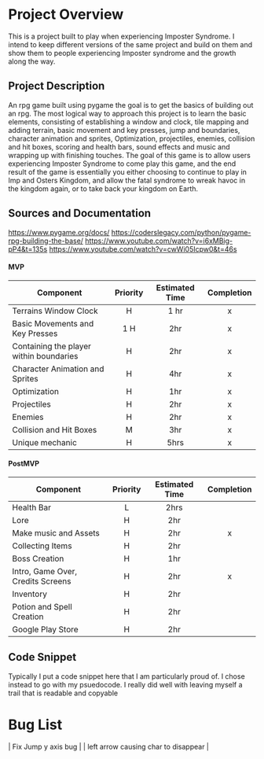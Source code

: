 # Project Overview
 This is a project built to play when experiencing Imposter Syndrome. I intend to keep different versions of the same project and build on them
 and show them to people experiencing Imposter syndrome and the growth along the way.



## Project Description

An rpg game built using pygame the goal is to get the basics of building out an rpg. The most logical way to approach this project is to learn the basic elements, consisting of establishing a window and clock, tile mapping and adding terrain, basic movement and key presses, jump and boundaries, character animation and sprites, Optimization, projectiles, enemies, collision and hit boxes, scoring and health bars, sound effects and music and wrapping up with finishing touches.
The goal of this game is to allow users experiencing Imposter Syndrome to come play this game, and the end result of the game is essentially you either choosing to continue to play in Imp and Osters Kingdom, and allow the fatal syndrome to wreak havoc in the kingdom again, or to take back your kingdom on Earth.

## Sources and Documentation
https://www.pygame.org/docs/
https://coderslegacy.com/python/pygame-rpg-building-the-base/
https://www.youtube.com/watch?v=i6xMBig-pP4&t=135s
https://www.youtube.com/watch?v=cwWi05Icpw0&t=46s

#### MVP 
| Component | Priority | Estimated Time | Completion |
| --- | :---: |  :---: | :---: | 
| Terrains Window Clock | H | 1 hr | x |
| Basic Movements and Key Presses | 1 H | 2hr | x |
| Containing the player within boundaries |  H | 2hr | x |
| Character Animation and Sprites| H | 4hr | x |
| Optimization  | H | 1hr | x |  
| Projectiles | H | 2hr| x |
| Enemies | H | 2hr| x |
| Collision and Hit Boxes| M | 3hr | x |
| Unique mechanic | H | 5hrs| x |




#### PostMVP 

| Component | Priority | Estimated Time | Completion |
| --- | :---: |  :---: | :---: |
| Health Bar | L | 2hrs|   | 
| Lore | H | 2hr |  | 
| Make music and Assets | H | 2hr | x |
| Collecting Items| H | 2hr | |
| Boss Creation| H | 1hr | |
| Intro, Game Over, Credits Screens| H | 2hr | x |
| Inventory | H | 2hr |  |
| Potion and Spell Creation | H | 2hr | |
| Google Play Store | H | 2hr |  |




## Code Snippet

Typically I put a code snippet here that I am particularly proud of. I chose instead to go with my psuedocode. I really did well with leaving myself a trail that is readable and copyable

# Bug List

| Fix Jump y axis bug |
| left arrow causing char to disappear |
